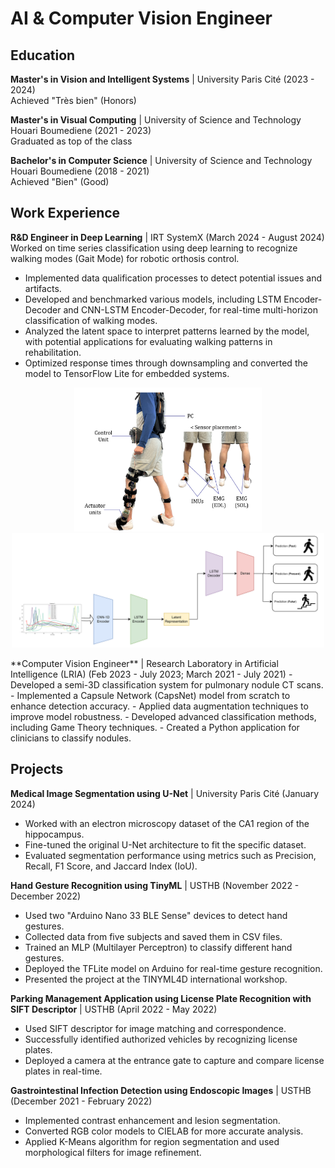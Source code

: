 
# AI & Computer Vision Engineer

## Education
**Master's in Vision and Intelligent Systems** | University Paris Cité (2023 - 2024)  
  Achieved "Très bien" (Honors)
  
**Master's in Visual Computing** | University of Science and Technology Houari Boumediene (2021 - 2023)  
  Graduated as top of the class
  
**Bachelor's in Computer Science** | University of Science and Technology Houari Boumediene (2018 - 2021)  
  Achieved "Bien" (Good)

## Work Experience

**R&D Engineer in Deep Learning** | IRT SystemX (March 2024 - August 2024)  
  Worked on time series classification using deep learning to recognize walking modes (Gait Mode) for robotic orthosis control.
  - Implemented data qualification processes to detect potential issues and artifacts.
  - Developed and benchmarked various models, including LSTM Encoder-Decoder and CNN-LSTM Encoder-Decoder, for real-time multi-horizon classification of walking modes.
  - Analyzed the latent space to interpret patterns learned by the model, with potential applications for evaluating walking patterns in rehabilitation.
  - Optimized response times through downsampling and converted the model to TensorFlow Lite for embedded systems.
<p align="center">
  <img src="/assets/capteurs.png" alt="IMU and exoskeletton" width="300"/>
  <img src="/assets/architecture.png" alt="Model Architecture" width="500"/>
</p>
**Computer Vision Engineer** | Research Laboratory in Artificial Intelligence (LRIA) (Feb 2023 - July 2023; March 2021 - July 2021)  
  - Developed a semi-3D classification system for pulmonary nodule CT scans.
  - Implemented a Capsule Network (CapsNet) model from scratch to enhance detection accuracy.
  - Applied data augmentation techniques to improve model robustness.
  - Developed advanced classification methods, including Game Theory techniques.
  - Created a Python application for clinicians to classify nodules.

## Projects

**Medical Image Segmentation using U-Net** | University Paris Cité (January 2024)  
  - Worked with an electron microscopy dataset of the CA1 region of the hippocampus.
  - Fine-tuned the original U-Net architecture to fit the specific dataset.
  - Evaluated segmentation performance using metrics such as Precision, Recall, F1 Score, and Jaccard Index (IoU).

**Hand Gesture Recognition using TinyML** | USTHB (November 2022 - December 2022)  
  - Used two "Arduino Nano 33 BLE Sense" devices to detect hand gestures.
  - Collected data from five subjects and saved them in CSV files.
  - Trained an MLP (Multilayer Perceptron) to classify different hand gestures.
  - Deployed the TFLite model on Arduino for real-time gesture recognition.
  - Presented the project at the TINYML4D international workshop.

**Parking Management Application using License Plate Recognition with SIFT Descriptor** | USTHB (April 2022 - May 2022)  
  - Used SIFT descriptor for image matching and correspondence.
  - Successfully identified authorized vehicles by recognizing license plates.
  - Deployed a camera at the entrance gate to capture and compare license plates in real-time.

**Gastrointestinal Infection Detection using Endoscopic Images** | USTHB (December 2021 - February 2022)  
  - Implemented contrast enhancement and lesion segmentation.
  - Converted RGB color models to CIELAB for more accurate analysis.
  - Applied K-Means algorithm for region segmentation and used morphological filters for image refinement.
